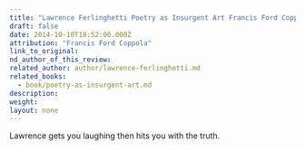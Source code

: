```yaml
---
title: "Lawrence Ferlinghetti Poetry as Insurgent Art Francis Ford Coppola"
draft: false
date: 2014-10-10T18:52:00.000Z
attribution: "Francis Ford Coppola"
link_to_original:
nd_author_of_this_review:
related_author: author/lawrence-ferlinghetti.md
related_books:
  - book/poetry-as-insurgent-art.md
description:
weight:
layout: none
---
```

Lawrence gets you laughing then hits you with the truth.

